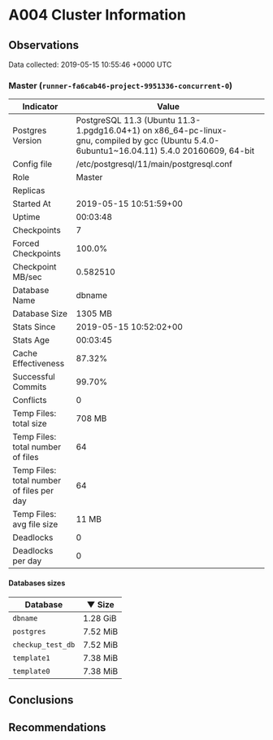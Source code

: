 # A004 Cluster Information #

## Observations ##
Data collected: 2019-05-15 10:55:46 +0000 UTC  



### Master (`runner-fa6cab46-project-9951336-concurrent-0`) ###

| Indicator | Value |
|-----------|-------|
| Postgres Version | PostgreSQL&nbsp;11.3&nbsp;(Ubuntu&nbsp;11.3-1.pgdg16.04+1)&nbsp;on&nbsp;x86_64-pc-linux-gnu,&nbsp;compiled&nbsp;by&nbsp;gcc&nbsp;(Ubuntu&nbsp;5.4.0-6ubuntu1~16.04.11)&nbsp;5.4.0&nbsp;20160609,&nbsp;64-bit |
| Config file | /etc/postgresql/11/main/postgresql.conf |
| Role | Master |
| Replicas |  |
| Started At | 2019-05-15&nbsp;10:51:59+00 |
| Uptime | 00:03:48 |
| Checkpoints | 7 |
| Forced Checkpoints | 100.0% |
| Checkpoint MB/sec | 0.582510 |
| Database Name | dbname |
| Database Size | 1305&nbsp;MB |
| Stats Since | 2019-05-15&nbsp;10:52:02+00 |
| Stats Age | 00:03:45 |
| Cache Effectiveness | 87.32% |
| Successful Commits | 99.70% |
| Conflicts | 0 |
| Temp Files: total size | 708&nbsp;MB |
| Temp Files: total number of files | 64 |
| Temp Files: total number of files per day | 64 |
| Temp Files: avg file size | 11&nbsp;MB |
| Deadlocks | 0 |
| Deadlocks per day | 0 |

#### Databases sizes ####
| Database | &#9660;&nbsp;Size |
|---------|------|
| `dbname` | 1.28&nbsp;GiB |
| `postgres` | 7.52&nbsp;MiB |
| `checkup_test_db` | 7.52&nbsp;MiB |
| `template1` | 7.38&nbsp;MiB |
| `template0` | 7.38&nbsp;MiB |


## Conclusions ##


## Recommendations ##

